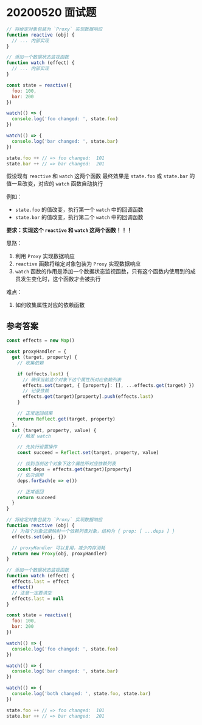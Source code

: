 # 20200520 面试题

```javascript
// 将给定对象包装为 `Proxy` 实现数据响应
function reactive (obj) {
  // ... 内部实现
}

// 添加一个数据状态监视函数
function watch (effect) {
  // ... 内部实现
}

const state = reactive({
  foo: 100,
  bar: 200
})

watch(() => {
  console.log('foo changed: ', state.foo)
})

watch(() => {
  console.log('bar changed: ', state.bar)
})

state.foo ++ // => foo changed:  101
state.bar ++ // => bar changed:  201
```

假设现有 `reactive` 和 `watch` 这两个函数
最终效果是 `state.foo` 或 `state.bar` 的值一旦改变，对应的 `watch` 函数自动执行

例如：
- `state.foo` 的值改变，执行第一个 `watch` 中的回调函数
- `state.bar` 的值改变，执行第二个 `watch` 中的回调函数

**要求：实现这个 `reactive` 和 `watch` 这两个函数！！！**

思路：
1. 利用 `Proxy` 实现数据响应
2. `reactive` 函数将给定对象包装为 `Proxy` 实现数据响应
3. `watch` 函数的作用是添加一个数据状态监视函数，只有这个函数内使用到的成员发生变化时，这个函数才会被执行

难点：

1. 如何收集属性对应的依赖函数

## 参考答案

```javascript
const effects = new Map()

const proxyHandler = {
  get (target, property) {
    // 收集依赖

    if (effects.last) {
      // 确保当前这个对象下这个属性所对应依赖列表
      effects.set(target, { [property]: [], ...effects.get(target) }) 
      // 记录依赖
      effects.get(target)[property].push(effects.last) 
    }

    // 正常返回结果
    return Reflect.get(target, property)
  },
  set (target, property, value) {
    // 触发 watch

    // 先执行设置操作
    const succeed = Reflect.set(target, property, value)

    // 找到当前这个对象下这个属性所对应依赖列表
    const deps = effects.get(target)[property]
    // 依次调用
    deps.forEach(e => e()) 

    // 正常返回
    return succeed
  }
}

// 将给定对象包装为 `Proxy` 实现数据响应
function reactive (obj) {
  // 为每个对象记录映射一个依赖列表对象，结构为 { prop: [ ...deps ] }
  effects.set(obj, {}) 

  // proxyHandler 可以复用，减少内存消耗
  return new Proxy(obj, proxyHandler)
}

// 添加一个数据状态监视函数
function watch (effect) {
  effects.last = effect
  effect()
  // 注意一定要清空
  effects.last = null
}

const state = reactive({
  foo: 100,
  bar: 200
})

watch(() => {
  console.log('foo changed: ', state.foo)
})

watch(() => {
  console.log('bar changed: ', state.bar)
})

watch(() => {
  console.log('both changed: ', state.foo, state.bar)
})

state.foo ++ // => foo changed:  101
state.bar ++ // => bar changed:  201
```
